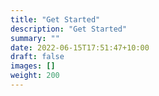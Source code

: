 ```yaml
---
title: "Get Started"
description: "Get Started"
summary: ""
date: 2022-06-15T17:51:47+10:00
draft: false
images: []
weight: 200
---
```


